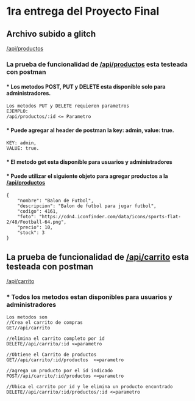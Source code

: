# 1ra entrega del Proyecto Final

## Archivo subido a glitch

[/api/productos](https://achieved-dynamic-author.glitch.me/api/productos)

### La prueba de funcionalidad de [/api/productos](https://achieved-dynamic-author.glitch.me/api/productos) esta testeada con postman

#### * Los metodos POST, PUT y DELETE esta disponible solo para administradores. 

```
Los metodos PUT y DELETE requieren parametros
EJEMPLO:
/api/productos/:id <= Parametro
```

#### * Puede agregar al header de postman la key: admin, value: true.
```
KEY: admin, 
VALUE: true.
```
#### * El metodo get esta disponible para usuarios y administradores

#### * Puede utilizar el siguiente objeto para agregar productos a la [/api/productos](https://achieved-dynamic-author.glitch.me/api/productos)

```
{
    "nombre": "Balon de Futbol",
    "descripcion": "Balon de futbol para jugar futbol",
    "codigo": 4161,
    "foto": "https://cdn4.iconfinder.com/data/icons/sports-flat-2/48/Football-64.png",
    "precio": 10,
    "stock": 3
}
```  

## La prueba de funcionalidad de [/api/carrito](https://achieved-dynamic-author.glitch.me/api/carrito) esta testeada con postman

[/api/carrito](https://achieved-dynamic-author.glitch.me/api/carrito)

### * Todos los metodos estan disponibles para usuarios y administradores

```
Los metodos son
//Crea el carrito de compras
GET//api/carrito

//elimina el carrito completo por id
DELETE//api/carrito/:id <=parametro

//Obtiene el Carrito de productos
GET//api/carrito/:id/productos  <=parametro

//agrega un producto por el id indicado
POST//api/carrito/:id/productos <=parametro

//Ubica el carrito por id y le elimina un producto encontrado
DELETE//api/carrito/:id/productos/:id <=parametro
```